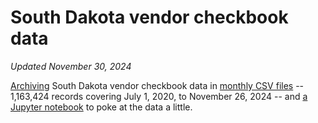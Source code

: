 # South Dakota vendor checkbook data
_Updated November 30, 2024_

[Archiving](get_latest_data.py) South Dakota vendor checkbook data in [monthly CSV files](data) -- 1,163,424 records covering July 1, 2020, to November 26, 2024 -- and [a Jupyter notebook](Analyze%20checkbook%20data.ipynb) to poke at the data a little.
